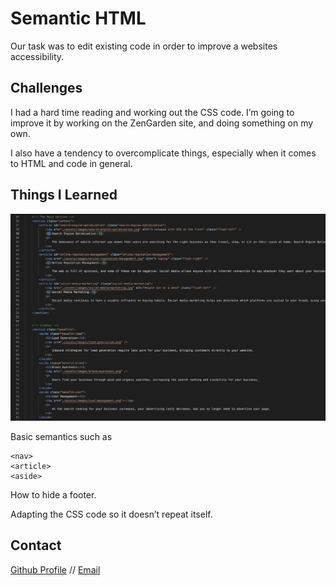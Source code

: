 # Semantic HTML

Our task was to edit existing code in order to improve a websites accessibility.


## Challenges 

I had a hard time reading and working out the CSS code. I’m going to improve it by working on the ZenGarden site, and doing something on my own. 

I also have a tendency to overcomplicate things, especially when it comes to HTML and code in general.  

## Things I Learned

![Screenshot](./assets/images/Screenshot.png)

Basic semantics such as 

```
<nav>
<article>
<aside>
```

How to hide a footer.

Adapting the CSS code so it doesn’t repeat itself. 

## Contact

[Github Profile](https://github.com/LiamLJhoward/) // [Email](mailto:liamljhoward@gmail.com)

